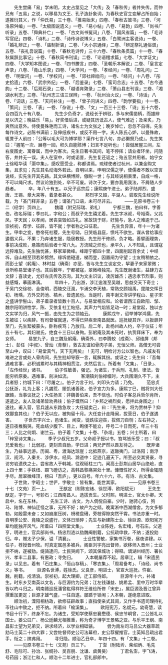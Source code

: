 <!-- { "loadSidebar": true } -->
　　先生尝痛「易」学未明，太史占筮见之「大传」及「春秋传」者并失传。而仲兄有「五易」之说，以移易为文王、孔子造卦象词，为春秋史官立变解占所自始；遂推衍其义，作「仲氏易」三十卷、「推易始末」四卷、「春秋古筮书」三卷、「河洛原舛编」一卷、「太极图说遗义」一卷、「易小帖」八卷、「易韵」四卷、「尚书广听录」五卷、「舜典补亡」一卷、「古文尚书冤词」八卷、「国风省篇」一卷、「毛诗写官纪」四卷、「诗札」二卷、「诗传诗说博义」五卷、「白鹭洲主客说诗」一卷、「婚礼辨正」一卷、「庙制折衷」二卷、「大小宗通绎」二卷、「辨定祭礼通俗谱」五卷、「丧礼吾说篇」十卷、「春秋毛诗传」三十六卷、「春秋条贯篇」十一卷、「春秋属辞比事记」十卷、「春秋简书刊误」二卷、「论语稽求篇」七卷、「大学证文」四卷、「大学知本图说」一卷、「四书賸言」四卷、「圣朝乐本解说」二卷、「皇言定声录」八卷、「竟山乐录」四卷、「大学问」一卷、「孝经问」一卷、「周礼问」二卷、「明堂问」一卷、「学校问」一卷、「郊社禘祫问」一卷、「经问」十八卷、「彤史拾遗」六卷、「武宗外纪」一卷、「后鉴录」七卷、「蛮司合志」十五卷、「古今通韵」十二卷、「后观石录」二卷、「越语肯綮录」二卷、「萧山县志刊误」三卷、「湘湖水利志」三卷、「杭州志三诘三误辨」一卷、「杭州治火议」一卷、「诗话」八卷、「词话」三卷、「天问补注」一卷、「曾子问讲义」四卷、「韵学要指」十一卷、「策问」三卷、「表」一卷、「杂说」十卷、「文」一百三十三卷、「诗」五十六卷，合四百九十有八卷。
　　先生少负奇才，说经长于辨驳，多与宋儒凿柄，而雄辨足以济之；晚益乐「易」。好奖借后进，或疑其历诋古人，使气难近；及亲炙，乃爽然出意外。侍使曼殊艳而工诗，诸名士为文张之；晚岁悼亡，忽忽不自得。先生每作诗文，必陈书满前；及伸纸疾书，或反不用一字。夫人陈氏心妒，以曼殊故，辄詈于人前曰：『公等以毛大可为博学耶？渠作七言八句，亦必獭祭乃成』。先生笑曰：『握笔一次、展卷一回，积久自能赅博；妇言不足听也』！尝僦居屋三间，左右庋图史、寓眷属，而中为客次。先生日著书其间，笔不停挥；请业者环坐，问随答，井井无一误。夫人在室中，时或诟詈，先生复还诟之；殆五官并用者。始宁女士徐昭华读「灏中集」，感叹愿受业，称都讲焉。琉球使者过杭州，以兼金购文集，且求见；先生其名动海外若此。自明以来，申明汉儒之学，使儒者不敢以空言说经，实先生开其先路。其文纵横博辨，傲睨一世；与其经说相表里，自成一格，不可以绳尺求。然议论独到处，卒不可废。诗次于文，要亦我用我法，不屑随人步趋者。
　　卒，年八十有五。以兄子远宗后；康熙庚午进士。弟子陆邦烈、盛唐、王锡、章大来等，着录者甚众。
　　邦烈字又超，平湖人。尝取先生经说所载，为「圣门释非录」五卷；谓圣门口语，未可尽非云。
　　——见原书卷三十二（经学）页四上。
　　魏禧（附兄际瑞、弟礼）
　　宁都三魏，伯曰祥，字善伯，改名际瑞；季曰礼，字和公；而叔子先生禧尤着。先生字冰叔，号裕斋。父兆凤，字天民；以孝闻，居丧哀毁如古礼。家故饶于财，好施与，急人之难逾于己。崇祯初，荐学、征辟，皆不就；学者称之曰征君。
　　先生负异禀，年十一为诸生。甲申之变，愍帝死社稷，先生号恸，日哭临县庭，愤吒不欲生。谋从曾给事应遴倡义兵，不果；乃弃诸生服，隐居教授。先生形干修颀，负才略。善擘画理势，事前决成败，悬策而后验者十常八九。方流贼之炽也，承平久，人不知乱，且谓寇远猝难及。先生独忧甚，移家翠微峰。峰距宁都四十里，四面削起百余丈；中经坼，自山根至顶若斧劈然。缘坼凿磴道，梯而登，因置闸为守望；士友稍稍依之。而彭士望（躬庵）、林时益（确斋）亦至，皆与先生立谈定交，挈妻子来家翠微；世所称易堂诸子也。其后数年，宁都被寇，翠微峰独完。先生既谢诸生，益肆力古文辞；喜读史，尤好左氏传及苏洵。其为文主识议，凌厉雄杰；遇忠孝节烈事，则益感慨，摹画淋漓。
　　年四十，乃出游，涉江逾淮至吴越，思益交天下奇士；于吴门交徐枋、金俊明，西陵交汪渢，乍浦交李天植，常熟交顾祖禹，毘陵交恽日初、杨瑀，方外交药池、槁木，皆遗民也。当是时，南丰谢文洊讲学程山、星子宋之盛讲学髻山，弟子着录者皆数十百人，与易堂相应和。论者谓西江自欧阳、邹、魏宗阳明讲性学，陈、艾依复社工帖括，其声力气焰皆足动一时；易堂起，独以古文实学为归，风气一振，由先生为之领袖云。
　　康熙戊午，诏举博学鸿儒，先生被征；以疾辞。有司督催就道，不得已舁疾至南昌就医。巡抚疑其诈，以扳扉舁至门，先生絮被蒙头，卧称疾笃；乃放归。后二年，赴杨州故人约，卒于仪征；年五十有七。其妇谢氏，绝食十三日以身殉。彭躬庵及其未死时，执贽拜床下，奉为女师。
　　易堂九子，自三魏及躬庵、确斋外，曰李腾蛟（成斋）、邱维屏（邦士）、彭任（中叔）、曾灿（青藜），敦古友谊如骨肉子弟，无恒父师。高僧无可尝至山中，叹曰：『易堂真气，天下无两矣』！无可，明检讨方公以智也。凡戚友有难进之言或处人骨肉间，先生批却导窾一言，辄解其纷。或讶之；先生曰：『吾每遇难言事，必积诚累时与其精神相贯注，夫然后言』。所着有「文集」、「日录」、「左传经世」诸书。
　　伯子性敏善，强记。为诸生，于兵刑、礼制、律法，皆能穷析原委。遇难事，剖决如流。
　　客潮镇刘伯禄幙时，大兵围潮久不下，主兵者怒；约城下曰：『尽屠之』。伯子力言于刘，刘叩头力请；乃免。
　　范忠贞公抚浙，礼为上客；凡蠲荒、赈饥诸善政，伯子宣力为多。康熙丁巳，贼将刘大任踞赣，当事议抚之；大任扬言：非魏善伯来，吾不信也。时伯子客总兵哲尔肯所，遂遣之。友人及诸弟皆劝弗往；伯子慨然曰：『乡邦之祸烈矣，愿拌此身图之』！遂往。甫入营，官兵遽从东路急攻；大任疑卖己，曰：『先生来，将为贾林乎？抑效郦食其也』？伯子无以应，被拘留十月。大任变计走降闽，拔营日，伯子遂遇害。
　　子世杰字兴士，邑诸生。闻变，徒跣往迎丧，拔佩刀自刎；左右持之，遂日夜椎胸哭。死血结少腹下、目上，眴偻不能立，呼号二十日而死，年三十有三；人比之何炯、谢兰云。伯子着「文集」十卷、「杂俎」五卷；兴士所着，曰「梓室诗文集」。
　　季子少叔兄五岁。父命叔子授以书，笞骂皆乐受；曰：『叔兄爱我也』！比弱冠，更刻苦自励，学日进；两兄俨然以畏友待之。
　　既弃诸生，乃益事远游。历闽、粤，渡海达琼崖；北抵燕京，返辙夷门，过洛阳；南浮汉、阅沔，入秦关、涉伊水，经凤、滁道中：足迹几遍天下。所至必交其贤豪，寻访穷岩遗佚之士。尝省故人于韩城，往观砥柱三门。闻高士彭荆山居华山绝嶮，直上四十里；手铁纽、蹑飞磴访之，高韩昌黎痛哭处十里。慷慨性好义，所得金辄随手尽。居翠微峰顶，榜曰「吾庐」，更以自号。年六十六，卒。有诗、古文集。
　　子世效，字昭士；世俨，字敬士：皆有集，能世其家。
　　——见原书卷三十七（文苑）页一上。
　　王猷定（附陈宏绪、徐世溥、欧阳斌元）
　　王先生猷定，字于一，号轸石；江西南昌人。选拔贡生。父时熙，明进士，官太仆卿。天启中，名在东林。
　　先生工诗、古文，为人倜傥自豪。少时，驰骋心伎，狗马、陆博、神仙迂怪之事，无所不好；故产为之倾。晚寓淅中西湖僧舍。为文多郁勃，如殷雷未奋；又如崩崖压树，枒槎盘礡，旁枝得隙突然干霄。书法亦重一时。自明季公安、竟陵之说盛行，文体日琐碎；先生与新建陈士业、徐巨源、欧阳宪万辈均能独开风气。所着曰「四照堂文集」。
　　士业陈姓，名宏绪，号石庄。父道亨，明进士，官兵部尚书。杨忠烈涟以劾魏阉削籍，公抗疏申救，不纳；遂投劾归。卒，赠太子少保，谥「清襄」。
　　士业性警敏，家集书万卷，昼夜讲肄。以任子，荐授晋州牧。时真定属邑多被兵，阁臣刘宇亮出督师，欲移师入晋州；士业拒不纳，遂被劾。缇骑逮问，士民哭阙下，颂其保城功；得释。谪湖州经历、署长兴、孝丰二县事，有惠政；寻免归。
　　入本朝屡荐不起。居章江，辑「宋遗民录」以见志。着有「石庄集」、「恒山存稿」、「寒衣集」、「周易备考」、「诗经、尚书义」等书。
　　巨源名世溥，姓徐氏。父良彦，明进士，官宣大巡抚。忤崔、魏，削籍，戍清浪。崇祯初，起大理卿，迁工部侍郎。
　　巨源年十六，补诸生。时东乡艾南英以文名，与巨源约为兄弟；江左钱谦益、姚希孟、里中万时华辈皆以杓斗归之。明南赣巡抚潘曾紘得祥符王维俭所修「宋史」，属巨源及晋江曾异撰重加更定；巨源才雄气盛，一往自遂。屡踬于锁闱；入本朝，遂绝意进取。
　　顺治初，溧阳相枋政，欲修征辟故事；直指使亲式其闾，又作手书遗司理持礼币往山中致之，拒不纳。所着曰「榆溪集」。
　　欧阳宪万，名斌元。幼奇慧，读书目十行下，终身不忘。为诸生，受知学使蔡忠襄懋德、侯忠节峒曾，二公皆礼以国士。姜公曰广、杨公廷麟尤相推重，称为奇才博学王景略之亚。与乐平王纲、南昌彭士望为兄弟交，讲求经济，以学业相砥镞。
　　尝为南左司马吕公大器草疏劾马士英二十四大罪；又尝佐督师史公可法幕府，史公荐擢推官。士英知吕疏出君手，衔之；摈弗用。
　　寻归隐。顺治乙丑卒，年四十四。有「文集」十二卷。
　　——见原书卷三十七（文苑）页三下。
　　丁澎（附陆圻、柴绍炳、毛先舒、毛际可、孙治、张纲孙、吴百朋、沈谦、虞黄昊）
　　丁君名澎，字飞涛，号药园；浙江仁和人。顺治十二年进士，官礼部郎中。
